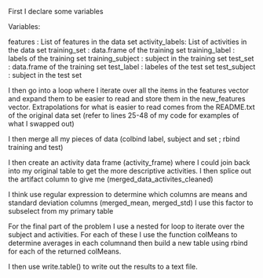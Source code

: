 First I declare some variables

Variables:

features : List of features in the data set
activity_labels: List of activities in the data set
training_set : data.frame of the training set
training_label : labels of the training set
training_subject : subject in the training set
test_set : data.frame of the training set
test_label : labeles of the test set
test_subject : subject in the test set

I then go into a loop where I iterate over all the items in the features vector and expand them to be easier to read and store them in the new_features vector.
Extrapolations for what is easier to read comes from the README.txt of the original data set (refer to lines 25-48 of my code for examples of what I swapped out)

I then merge all my pieces of data (colbind label, subject and set ; rbind training and test)

I then create an activity data frame (activity_frame) where I could join back into my original table to get the more descriptive activities. I then splice out the artifact column to give me
(merged_data_activites_cleaned)

I think use regular expression to determine which columns are means and standard deviation columns (merged_mean, merged_std)
I use this factor to subselect from my primary table

For the final part of the problem I use a nested for loop to iterate over the subject and activities. 
For each of these I use the function colMeans to determine averages in each columnand then build a new table using rbind for each of the returned colMeans.

I then use write.table() to write out the results to a text file.

